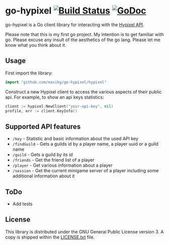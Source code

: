 # go-hypixel [![Build Status](https://travis-ci.org/maxikg/go-hypixel.svg)](https://travis-ci.org/maxikg/go-hypixel) [![GoDoc](https://godoc.org/github.com/maxikg/go-hypixel/hypixel?status.svg)](https://godoc.org/github.com/maxikg/go-hypixel/hypixel)

go-hypixel is a Go client library for interacting with the [Hypixel API](https://api.hypixel.net/).

Please note that this is my first go project. My intention is to get familiar with go. Please excuse any insult of the
aesthetics of the go lang. Please let me know what you think about it.

## Usage

First import the library:

```go
import "github.com/maxikg/go-hypixel/hypixel"
```

Construct a new Hypixel client to access the various aspects of their public api. For example, to show an api keys
statistics:

```go
client := hypixel.NewClient("your-api-key", nil)
profile, err := client.KeyInfo()
```

## Supported API features

 * `/key` - Statistic and basic information about the used API key
 * `/findGuild` - Gets a guilds id by a player name, a player uuid or a guild name
 * `/guild` - Gets a guild by its id
 * `/friends` - Get the friend list of a player
 * `/player` - Get various information about a player
 * `/session` - Get the current minigame server of a player including some additional information about it

## ToDo

 * Add tests

## License

This library is distributed under the GNU General Public License version 3. A copy is shipped within the
[LICENSE.txt](/LICENSE.txt) file.